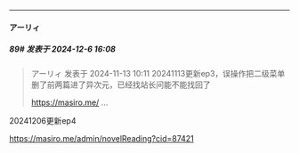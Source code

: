 ﻿
*****

####  アーリィ  
##### 89#       发表于 2024-12-6 16:08

<blockquote>アーリィ 发表于 2024-11-13 10:11
20241113更新ep3，误操作把二级菜单删了前两篇进了异次元，已经找站长问能不能找回了

https://masiro.me/ ...</blockquote>
20241206更新ep4

https://masiro.me/admin/novelReading?cid=87421

